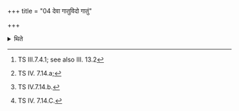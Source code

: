 +++
title = "04 देवा गातुविदो गातुं"

+++

<details><summary>थिते</summary>

4. Having muttered devā gātuvido gātuṁ yajñāya vindata...[^1] with mamāgne varco vihaveṣvastu ...........[^2] he enkindles the Ahavaniya (fire), with the next (verse)[^3] the Garhapatya, with the next[^4] the Anvarharyapacana (Daksina) (fire) (by adding fuel).  

[^1]: TS III.7.4.1; see also III. 13.2  

[^2]: TS IV. 7.14.a;

[^3]: TS IV.7.14.b.  

[^4]: TS IV. 7.14.C.
</details>
